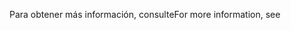 <span data-ttu-id="82103-101">Para obtener más información, consulte</span><span class="sxs-lookup"><span data-stu-id="82103-101">For more information, see</span></span>